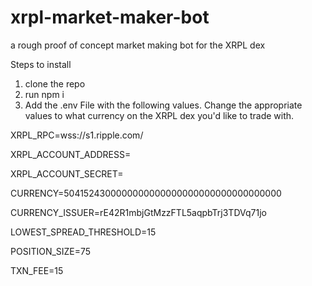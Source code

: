 # xrpl-market-maker-bot
a rough proof of concept market making bot for the XRPL dex

Steps to install
1. clone the repo
2. run npm i
3. Add the .env File with the following values. Change the appropriate values to what currency on the XRPL dex you'd like to trade with.

XRPL_RPC=wss://s1.ripple.com/

XRPL_ACCOUNT_ADDRESS=

XRPL_ACCOUNT_SECRET=

CURRENCY=5041524300000000000000000000000000000000

CURRENCY_ISSUER=rE42R1mbjGtMzzFTL5aqpbTrj3TDVq71jo

LOWEST_SPREAD_THRESHOLD=15

POSITION_SIZE=75

TXN_FEE=15
